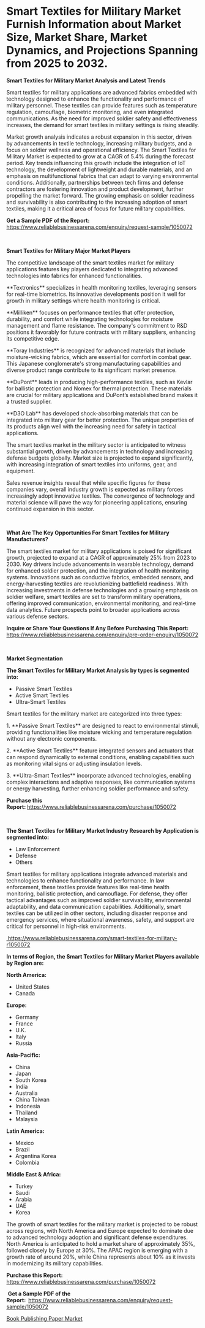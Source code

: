 <p><h1>Smart Textiles for Military Market Furnish Information about Market Size, Market Share, Market Dynamics, and Projections Spanning from 2025 to 2032.</h1></p><p><strong>Smart Textiles for Military Market Analysis and Latest Trends</strong></p>
<p><p>Smart textiles for military applications are advanced fabrics embedded with technology designed to enhance the functionality and performance of military personnel. These textiles can provide features such as temperature regulation, camouflage, biometric monitoring, and even integrated communications. As the need for improved soldier safety and effectiveness increases, the demand for smart textiles in military settings is rising steadily.</p><p>Market growth analysis indicates a robust expansion in this sector, driven by advancements in textile technology, increasing military budgets, and a focus on soldier wellness and operational efficiency. The Smart Textiles for Military Market is expected to grow at a CAGR of 5.4% during the forecast period. Key trends influencing this growth include the integration of IoT technology, the development of lightweight and durable materials, and an emphasis on multifunctional fabrics that can adapt to varying environmental conditions. Additionally, partnerships between tech firms and defense contractors are fostering innovation and product development, further propelling the market forward. The growing emphasis on soldier readiness and survivability is also contributing to the increasing adoption of smart textiles, making it a critical area of focus for future military capabilities.</p></p>
<p><strong>Get a Sample PDF of the Report:&nbsp;</strong> <a href="https://www.reliablebusinessarena.com/enquiry/request-sample/1050072?utm_campaign=3554&utm_medium=2&utm_source=Github&utm_content=ia&utm_term=01042025&utm_id=smart-textiles-for-military">https://www.reliablebusinessarena.com/enquiry/request-sample/1050072</a></p>
<p>&nbsp;</p>
<p><strong>Smart Textiles for Military Major Market Players</strong></p>
<p><p>The competitive landscape of the smart textiles market for military applications features key players dedicated to integrating advanced technologies into fabrics for enhanced functionalities. </p><p>**Textronics** specializes in health monitoring textiles, leveraging sensors for real-time biometrics. Its innovative developments position it well for growth in military settings where health monitoring is critical.</p><p>**Milliken** focuses on performance textiles that offer protection, durability, and comfort while integrating technologies for moisture management and flame resistance. The company's commitment to R&D positions it favorably for future contracts with military suppliers, enhancing its competitive edge.</p><p>**Toray Industries** is recognized for advanced materials that include moisture-wicking fabrics, which are essential for comfort in combat gear. This Japanese conglomerate's strong manufacturing capabilities and diverse product range contribute to its significant market presence.</p><p>**DuPont** leads in producing high-performance textiles, such as Kevlar for ballistic protection and Nomex for thermal protection. These materials are crucial for military applications and DuPont’s established brand makes it a trusted supplier.</p><p>**D3O Lab** has developed shock-absorbing materials that can be integrated into military gear for better protection. The unique properties of its products align well with the increasing need for safety in tactical applications.</p><p>The smart textiles market in the military sector is anticipated to witness substantial growth, driven by advancements in technology and increasing defense budgets globally. Market size is projected to expand significantly, with increasing integration of smart textiles into uniforms, gear, and equipment.</p><p>Sales revenue insights reveal that while specific figures for these companies vary, overall industry growth is expected as military forces increasingly adopt innovative textiles. The convergence of technology and material science will pave the way for pioneering applications, ensuring continued expansion in this sector.</p></p>
<p>&nbsp;</p>
<p><strong>What Are The Key Opportunities For Smart Textiles for Military Manufacturers?</strong></p>
<p><p>The smart textiles market for military applications is poised for significant growth, projected to expand at a CAGR of approximately 25% from 2023 to 2030. Key drivers include advancements in wearable technology, demand for enhanced soldier protection, and the integration of health monitoring systems. Innovations such as conductive fabrics, embedded sensors, and energy-harvesting textiles are revolutionizing battlefield readiness. With increasing investments in defense technologies and a growing emphasis on soldier welfare, smart textiles are set to transform military operations, offering improved communication, environmental monitoring, and real-time data analytics. Future prospects point to broader applications across various defense sectors.</p></p>
<p><strong>Inquire or Share Your Questions If Any Before Purchasing This Report:</strong> <a href="https://www.reliablebusinessarena.com/enquiry/pre-order-enquiry/1050072?utm_campaign=3554&utm_medium=2&utm_source=Github&utm_content=ia&utm_term=01042025&utm_id=smart-textiles-for-military">https://www.reliablebusinessarena.com/enquiry/pre-order-enquiry/1050072</a></p>
<p>&nbsp;</p>
<p><strong>Market Segmentation</strong></p>
<p><strong>The Smart Textiles for Military Market Analysis by types is segmented into:</strong></p>
<p><ul><li>Passive Smart Textiles</li><li>Active Smart Textiles</li><li>Ultra-Smart Textiles</li></ul></p>
<p><p>Smart textiles for the military market are categorized into three types: </p><p>1. **Passive Smart Textiles** are designed to react to environmental stimuli, providing functionalities like moisture wicking and temperature regulation without any electronic components. </p><p>2. **Active Smart Textiles** feature integrated sensors and actuators that can respond dynamically to external conditions, enabling capabilities such as monitoring vital signs or adjusting insulation levels.</p><p>3. **Ultra-Smart Textiles** incorporate advanced technologies, enabling complex interactions and adaptive responses, like communication systems or energy harvesting, further enhancing soldier performance and safety.</p></p>
<p><strong>Purchase this Report:&nbsp;</strong><a href="https://www.reliablebusinessarena.com/purchase/1050072?utm_campaign=3554&utm_medium=2&utm_source=Github&utm_content=ia&utm_term=01042025&utm_id=smart-textiles-for-military">https://www.reliablebusinessarena.com/purchase/1050072</a></p>
<p>&nbsp;</p>
<p><strong>The Smart Textiles for Military Market Industry Research by Application is segmented into:</strong></p>
<p><ul><li>Law Enforcement</li><li>Defense</li><li>Others</li></ul></p>
<p><p>Smart textiles for military applications integrate advanced materials and technologies to enhance functionality and performance. In law enforcement, these textiles provide features like real-time health monitoring, ballistic protection, and camouflage. For defense, they offer tactical advantages such as improved soldier survivability, environmental adaptability, and data communication capabilities. Additionally, smart textiles can be utilized in other sectors, including disaster response and emergency services, where situational awareness, safety, and support are critical for personnel in high-risk environments.</p></p>
<p><a href="https://www.reliablebusinessarena.com/smart-textiles-for-military-r1050072?utm_campaign=3554&utm_medium=2&utm_source=Github&utm_content=ia&utm_term=01042025&utm_id=smart-textiles-for-military">&nbsp;https://www.reliablebusinessarena.com/smart-textiles-for-military-r1050072</a></p>
<p><strong>In terms of Region, the Smart Textiles for Military Market Players available by Region are:</strong></p>
<p>
    <p> <strong> North America: </strong>
        <ul>
            <li>United States</li>
            <li>Canada</li>
        </ul>
        </p> 
    <p> <strong> Europe: </strong>
        <ul>
            <li>Germany</li>
            <li>France</li>
            <li>U.K.</li>
            <li>Italy</li>
            <li>Russia</li>
        </ul>
        </p> 
    <p> <strong> Asia-Pacific: </strong>
        <ul>
            <li>China</li>
            <li>Japan</li>
            <li>South Korea</li>
            <li>India</li>
            <li>Australia</li>
            <li>China Taiwan</li>
            <li>Indonesia</li>
            <li>Thailand</li>
            <li>Malaysia</li>
        </ul>
        </p> 
    <p> <strong> Latin America: </strong>
        <ul>
            <li>Mexico</li>
            <li>Brazil</li>
            <li>Argentina Korea</li>
            <li>Colombia</li>
        </ul>
        </p> 
    <p> <strong> Middle East & Africa: </strong>
        <ul>
            <li>Turkey</li>
            <li>Saudi</li>
            <li>Arabia</li>
            <li>UAE</li>
            <li>Korea</li>
        </ul>
    </p>
    </p>
<p><p>The growth of smart textiles for the military market is projected to be robust across regions, with North America and Europe expected to dominate due to advanced technology adoption and significant defense expenditures. North America is anticipated to hold a market share of approximately 35%, followed closely by Europe at 30%. The APAC region is emerging with a growth rate of around 20%, while China represents about 10% as it invests in modernizing its military capabilities.</p></p>
<p><strong>Purchase this Report: </strong><a href="https://www.reliablebusinessarena.com/purchase/1050072?utm_campaign=3554&utm_medium=2&utm_source=Github&utm_content=ia&utm_term=01042025&utm_id=smart-textiles-for-military">https://www.reliablebusinessarena.com/purchase/1050072</a></p>
<p>&nbsp;<strong>Get a Sample PDF of the Report:&nbsp;&nbsp;</strong><a href="https://www.reliablebusinessarena.com/enquiry/request-sample/1050072?utm_campaign=3554&utm_medium=2&utm_source=Github&utm_content=ia&utm_term=01042025&utm_id=smart-textiles-for-military">https://www.reliablebusinessarena.com/enquiry/request-sample/1050072</a></p>
<p><strong></strong></p>
<p><p><a href="https://github.com/osbornrdaflalo/Market-Research-Report-List-1/blob/main/book-publishing-paper-market.md?utm_campaign=3554&utm_medium=2&utm_source=Github&utm_content=ia&utm_term=01042025&utm_id=smart-textiles-for-military">Book Publishing Paper Market</a></p></p>